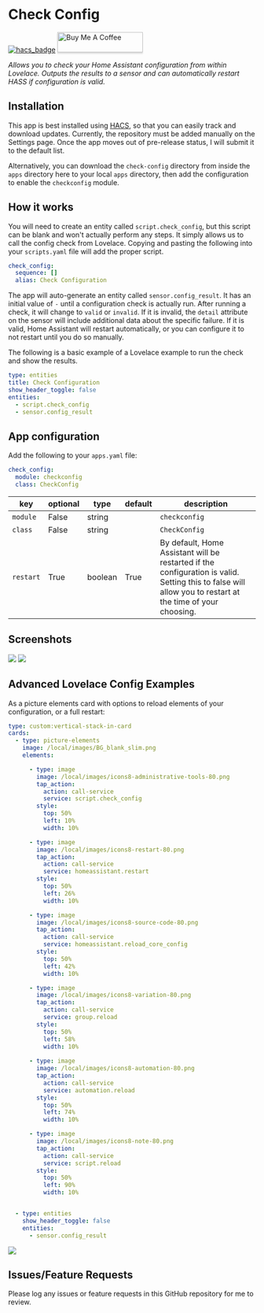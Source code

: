# Check Config
[![hacs_badge](https://img.shields.io/badge/HACS-Custom-orange.svg?style=for-the-badge)](https://github.com/custom-components/hacs)
<a href="https://www.buymeacoffee.com/uMhxJCzPS" target="_blank"><img src="https://www.buymeacoffee.com/assets/img/custom_images/orange_img.png" alt="Buy Me A Coffee" style="height: 41px !important;width: 174px !important;box-shadow: 0px 3px 2px 0px rgba(190, 190, 190, 0.5) !important;-webkit-box-shadow: 0px 3px 2px 0px rgba(190, 190, 190, 0.5) !important;" ></a>

_Allows you to check your Home Assistant configuration from within Lovelace.
Outputs the results to a sensor and can automatically restart HASS if
configuration is valid._

## Installation

This app is best installed using
[HACS](https://github.com/custom-components/hacs), so that you can easily track
and download updates. Currently, the repository must be added manually on the
Settings page. Once the app moves out of pre-release status, I will submit it to
the default list.

Alternatively, you can download the `check-config` directory from inside the `apps` directory here to your
local `apps` directory, then add the configuration to enable the `checkconfig`
module.

## How it works

You will need to create an entity called `script.check_config`, but this script
can be blank and won't actually perform any steps. It simply allows us to call
the config check from Lovelace. Copying and pasting the following into your
`scripts.yaml` file will add the proper script.

```yaml
check_config:
  sequence: []
  alias: Check Configuration
```

The app will auto-generate an entity called `sensor.config_result`. It has an
initial value of `-` until a configuration check is actually run. After running
a check, it will change to `valid` or `invalid`. If it is invalid, the `detail`
attribute on the sensor will include additional data about the specific failure.
If it is valid, Home Assistant will restart automatically, or you can configure
it to not restart until you do so manually.

The following is a basic example of a Lovelace example to run the check and show
the results.

```yaml
type: entities
title: Check Configuration
show_header_toggle: false
entities:
  - script.check_config
  - sensor.config_result
```

## App configuration

Add the following to your `apps.yaml` file:
```yaml
check_config:
  module: checkconfig
  class: CheckConfig
```

key | optional | type | default | description
-- | -- | -- | -- | --
`module` | False | string | | `checkconfig`
`class` | False | string | | `CheckConfig`
`restart` | True | boolean | True | By default, Home Assistant will be restarted if the configuration is valid. Setting this to false will allow you to restart at the time of your choosing.

## Screenshots
<img src="https://raw.githubusercontent.com/apop880/config-check/master/lovelace-example.png">
<img
src="https://raw.githubusercontent.com/apop880/config-check/master/result-error.png">

## Advanced Lovelace Config Examples

As a picture elements card with options to reload elements of your
configuration, or a full restart:
```yaml
type: custom:vertical-stack-in-card
cards:
  - type: picture-elements
    image: /local/images/BG_blank_slim.png
    elements:

      - type: image
        image: /local/images/icons8-administrative-tools-80.png
        tap_action:
          action: call-service
          service: script.check_config
        style:
          top: 50%
          left: 10%
          width: 10%

      - type: image
        image: /local/images/icons8-restart-80.png
        tap_action:
          action: call-service
          service: homeassistant.restart
        style:
          top: 50%
          left: 26%
          width: 10%

      - type: image
        image: /local/images/icons8-source-code-80.png
        tap_action:
          action: call-service
          service: homeassistant.reload_core_config
        style:
          top: 50%
          left: 42%
          width: 10%

      - type: image
        image: /local/images/icons8-variation-80.png
        tap_action:
          action: call-service
          service: group.reload
        style:
          top: 50%
          left: 58%
          width: 10%
            
      - type: image
        image: /local/images/icons8-automation-80.png
        tap_action:
          action: call-service
          service: automation.reload
        style:
          top: 50%
          left: 74%
          width: 10%

      - type: image
        image: /local/images/icons8-note-80.png
        tap_action:
          action: call-service
          service: script.reload
        style:
          top: 50%
          left: 90%
          width: 10%


  - type: entities
    show_header_toggle: false
    entities:
      - sensor.config_result
```
<img src="https://raw.githubusercontent.com/apop880/config-check/master/picture-elements-example.jpeg">

## Issues/Feature Requests

Please log any issues or feature requests in this GitHub repository for me to review.